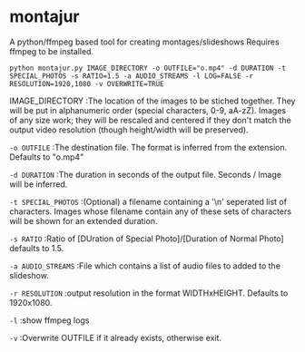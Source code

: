 # montajur
A python/ffmpeg based tool for creating montages/slideshows
Requires ffmpeg to be installed. 


`python montajur.py IMAGE_DIRECTORY -o OUTFILE="o.mp4" -d DURATION -t SPECIAL_PHOTOS -s RATIO=1.5 -a AUDIO_STREAMS -l LOG=FALSE -r RESOLUTION=1920,1080 -v OVERWRITE=TRUE`

IMAGE_DIRECTORY   :The location of the images to be stiched together. They will be put in alphanumeric order (special characters, 0-9, aA-zZ). Images of any size work; they will be rescaled and centered if they don't match the output video resolution (though height/width will be preserved). 

`-o OUTFILE`        :The destination file. The format is inferred from the extension. Defaults to "o.mp4"

`-d DURATION`       :The duration in seconds of the output file. Seconds / Image will be inferred. 

`-t SPECIAL_PHOTOS` :(Optional) a filename containing a '\n' seperated list of characters. Images whose filename contain any of these sets of characters will be shown for an 
extended duration.  

`-s RATIO`          :Ratio of [DUration of Special Photo]/[Duration of Normal Photo] defaults to 1.5.

`-a AUDIO_STREAMS`  :File which contains a list of audio files to added to the slideshow. 

`-r RESOLUTION`     :output resolution in the format WIDTHxHEIGHT. Defaults to 1920x1080. 

`-l`                :show ffmpeg logs

`-v`                :Overwrite OUTFILE if it already exists, otherwise exit. 

